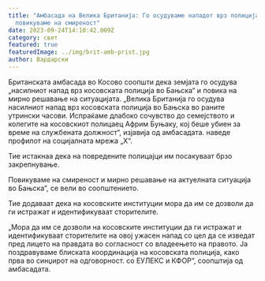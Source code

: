 ```yaml
---
title: "Амбасада на Велика Британија: Го осудуваме нападот врз полицијата,
  повикуваме на смиреност"
date: 2023-09-24T14:10:42.009Z
category: свет
featured: true
featuredImage: ../img/brit-amb-prist.jpg
author: Вардарски
---
```

Британската амбасада во Косово соопшти дека земјата го осудува „насилниот напад врз косовската полиција во Бањска“ и повика на мирно решавање на ситуацијата.
„Велика Британија го осудува насилниот напад врз косовската полиција во Бањска во раните утрински часови. Испраќаме длабоко сочувство до семејството и колегите на косовскиот полицаец Африм Буњаку, кој беше убиен за време на службената должност“, изјавија од амбасадата. наведе профилот на социјалната мрежа „Х“.

Тие истакнаа дека на повредените полицајци им посакуваат брзо закрепнување.

Повикуваме на смиреност и мирно решавање на актуелната ситуација во Бањска“, се вели во соопштението.

Тие додаваат дека на косовските институции мора да им се дозволи да ги истражат и идентификуваат сторителите.

„Мора да им се дозволи на косовските институции да ги истражат и идентификуваат сторителите на овој ужасен напад со цел да се изведат пред лицето на правдата во согласност со владеењето на правото. Ја поздравуваме блиската координација на косовската полиција, како прва во синџирот на одговорност. со ЕУЛЕКС и КФОР“, соопштија од амбасадата.